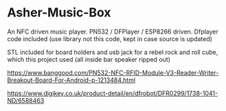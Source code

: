 # Asher-Music-Box
An NFC driven music player. PN532 / DFPlayer / ESP8266 driven. 
Dfplayer code included (use library not this code, kept in case source is updated)

STL included for board holders and usb jack for a rebel rock and roll cube, which this project used (all inside bar speaker ripped out)

https://www.banggood.com/PN532-NFC-RFID-Module-V3-Reader-Writer-Breakout-Board-For-Android-p-1213484.html

https://www.digikey.co.uk/product-detail/en/dfrobot/DFR0299/1738-1041-ND/6588463
